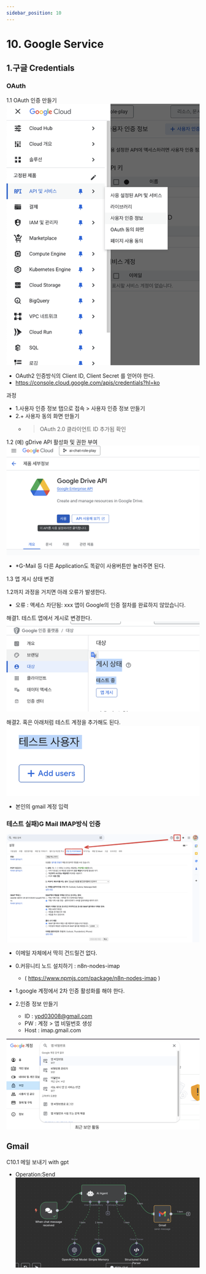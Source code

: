 ```yaml
---
sidebar_position: 10
---
```


# 10. Google Service

## 1.구글 Credentials  

### OAuth
1.1 OAuth 인증 만들기  
![Alt text](./img/image.png)  
- OAuth2 인증방식의 Client ID, Client Secret 를 얻어야 한다.   
- https://console.cloud.google.com/apis/credentials?hl=ko    

과정
- 1.사용자 인증 정보 탭으로 접속 > 사용자 인증 정보 만들기 
- 2.+ 사용자 동의 화면 만들기 
  - > OAuth 2.0 클라이언트 ID 추가됨 확인   


1.2 (예) gDrive API 활성화 및 권한 부여  
![Alt text](./img/image-2.png)  
- *G-Mail 등 다른 Application도 똑같이 사용버튼만 눌러주면 된다.  

1.3 앱 게시 상태 변경   

1.2까지 과정을 거치면 아래 오류가 발생한다.  
- 오류 : 액세스 차단됨: xxx 앱이 Google의 인증 절차를 완료하지 않았습니다.  

해결1. 테스트 앱에서 게시로 변경한다.  
![Alt text](./img/image-4.png)  

해결2. 혹은 아래처럼 테스트 계정을 추가해도 된다.  
![Alt text](./img/image-5.png)  
- 본인의 gmail 계정 입력  


### 테스트 실패)G Mail IMAP방식 인증    

![Alt text](image-6.png)  
- 이메일 자체에서 딱히 건드릴건 없다.  

- 0.커뮤니티 노드 설치하기 : n8n-nodes-imap  
  - ( https://www.npmjs.com/package/n8n-nodes-imap )
- 1.google 계정에서 2차 인증 활성화를 해야 한다.  
- 2.인증 정보 만들기
  - ID : ypd03008@gmail.com
  - PW : 계정 > 앱 비밀번호 생성  
  - Host : imap.gmail.com  

![Alt text](image-7.png)  


## Gmail  

C10.1 메일 보내기 with gpt  
- Operation:Send
![Alt text](image-8.png)


